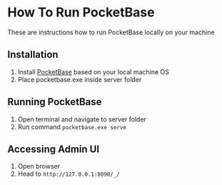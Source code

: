 # How To Run PocketBase
These are instructions how to run PocketBase locally on your machine

## Installation
1. Install [PocketBase](https://pocketbase.io/docs/) based on your local machine OS 
2. Place pocketbase.exe inside server folder


## Running PocketBase
1. Open terminal and navigate to server folder 
2. Run command `pocketbase.exe serve`

## Accessing Admin UI
1. Open browser
2. Head to `http://127.0.0.1:8090/_/`